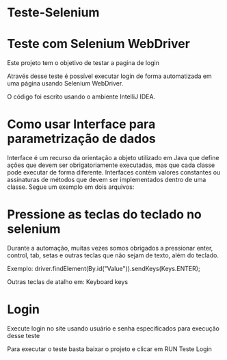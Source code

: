 # Teste-Selenium
<h1> Teste com Selenium WebDriver</h1>
Este projeto tem o objetivo de testar a pagina de login

Através desse teste é possível executar login de forma automatizada em uma página usando  Selenium WebDriver.

O código foi escrito usando o ambiente IntelliJ IDEA.

<h1>Como usar Interface para parametrização de dados</h1>

Interface é um recurso da orientação a objeto utilizado em Java que define ações que devem ser obrigatoriamente executadas, mas que cada classe pode executar de forma diferente. Interfaces contém valores constantes ou assinaturas de métodos que devem ser implementados dentro de uma classe.  Segue um exemplo em dois arquivos:

<h1>Pressione as teclas do teclado no selenium</h1>

Durante a automação, muitas vezes somos obrigados a pressionar enter, control, tab, setas e outras teclas que não sejam de texto, além do teclado.

Exemplo: driver.findElement(By.id("Value")).sendKeys(Keys.ENTER);

Outras teclas de atalho em: Keyboard keys

<h1>Login</h1>
Execute login no site usando  usuário e senha  especificados  para execução desse teste

Para executar o teste basta baixar o projeto e clicar em RUN Teste Login




